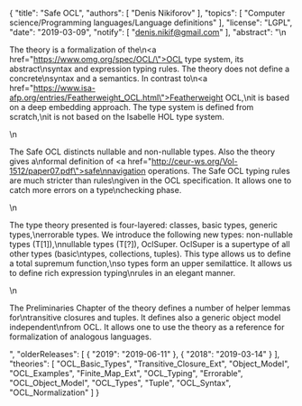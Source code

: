 {
    "title": "Safe OCL",
    "authors": [
        "Denis Nikiforov"
    ],
    "topics": [
        "Computer science/Programming languages/Language definitions"
    ],
    "license": "LGPL",
    "date": "2019-03-09",
    "notify": [
        "denis.nikif@gmail.com"
    ],
    "abstract": "\n<p>The theory is a formalization of the\n<a href=\"https://www.omg.org/spec/OCL/\">OCL</a> type system, its abstract\nsyntax and expression typing rules. The theory does not define a concrete\nsyntax and a semantics. In contrast to\n<a href=\"https://www.isa-afp.org/entries/Featherweight_OCL.html\">Featherweight OCL</a>,\nit is based on a deep embedding approach. The type system is defined from scratch,\nit is not based on the Isabelle HOL type system.</p>\n<p>The Safe OCL distincts nullable and non-nullable types. Also the theory gives a\nformal definition of <a href=\"http://ceur-ws.org/Vol-1512/paper07.pdf\">safe\nnavigation operations</a>. The Safe OCL typing rules are much stricter than rules\ngiven in the OCL specification. It allows one to catch more errors on a type\nchecking phase.</p>\n<p>The type theory presented is four-layered: classes, basic types, generic types,\nerrorable types. We introduce the following new types: non-nullable types (T[1]),\nnullable types (T[?]), OclSuper. OclSuper is a supertype of all other types (basic\ntypes, collections, tuples). This type allows us to define a total supremum function,\nso types form an upper semilattice. It allows us to define rich expression typing\nrules in an elegant manner.</p>\n<p>The Preliminaries Chapter of the theory defines a number of helper lemmas for\ntransitive closures and tuples. It defines also a generic object model independent\nfrom OCL. It allows one to use the theory as a reference for formalization of analogous languages.</p>",
    "olderReleases": [
        {
            "2019": "2019-06-11"
        },
        {
            "2018": "2019-03-14"
        }
    ],
    "theories": [
        "OCL_Basic_Types",
        "Transitive_Closure_Ext",
        "Object_Model",
        "OCL_Examples",
        "Finite_Map_Ext",
        "OCL_Typing",
        "Errorable",
        "OCL_Object_Model",
        "OCL_Types",
        "Tuple",
        "OCL_Syntax",
        "OCL_Normalization"
    ]
}